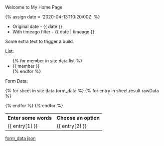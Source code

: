 ---
---

Welcome to My Home Page

{% assign date = '2020-04-13T10:20:00Z' %}

- Original date - {{ date }}
- With timeago filter - {{ date | timeago }}

Some extra text to trigger a build.

List: 

<ul>
{% for member in site.data.list %}
<li>{{ member }}</li>
{% endfor %}
</ul>

Form Data: 

<table>
  <tr>
    <th>Enter some words</th>
    <th>Choose an option</th>
  <tr>

{% for sheet in site.data.form_data %}
  {% for entry in sheet.result.rawData %}
    <tr>
      <td>{{ entry[1] }}</td>
      <td>{{ entry[2] }}</td>
    </tr>
  {% endfor %}
{% endfor %}

</table>

[form_data json](form_data.json)
